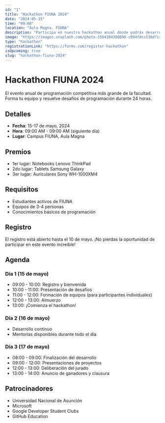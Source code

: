 ```yaml
---
id: "1"
title: "Hackathon FIUNA 2024"
date: "2024-05-15"
time: "09:00"
location: "Aula Magna, FIUNA"
description: "Participa en nuestro hackathon anual donde podrás desarrollar soluciones innovadoras a problemas reales."
image: "https://images.unsplash.com/photo-1504384308090-c894fdcc538d?ixlib=rb-4.0.3&ixid=M3wxMjA3fDB8MHxwaG90by1wYWdlfHx8fGVufDB8fHx8fA%3D%3D&auto=format&fit=crop&w=1740&q=80"
type: "hackathon"
registrationLink: "https://forms.com/register-hackathon"
isUpcoming: true
slug: "hackathon-fiuna-2024"
---
```


# Hackathon FIUNA 2024

El evento anual de programación competitiva más grande de la facultad. Forma tu equipo y resuelve desafíos de programación durante 24 horas.

## Detalles

- **Fecha**: 15-17 de mayo, 2024
- **Hora**: 09:00 AM - 09:00 AM (siguiente día)
- **Lugar**: Campus FIUNA, Aula Magna

## Premios

- 1er lugar: Notebooks Lenovo ThinkPad
- 2do lugar: Tablets Samsung Galaxy
- 3er lugar: Auriculares Sony WH-1000XM4

## Requisitos

- Estudiantes activos de FIUNA
- Equipos de 3-4 personas
- Conocimientos básicos de programación

## Registro

El registro está abierto hasta el 10 de mayo. ¡No pierdas la oportunidad de participar en este evento increíble!

## Agenda

### Día 1 (15 de mayo)
- 09:00 - 10:00: Registro y bienvenida
- 10:00 - 11:00: Presentación de desafíos
- 11:00 - 12:00: Formación de equipos (para participantes individuales)
- 12:00 - 13:00: Almuerzo
- 13:00: ¡Comienza el hackathon!

### Día 2 (16 de mayo)
- Desarrollo continuo
- Mentorías disponibles durante todo el día

### Día 3 (17 de mayo)
- 08:00 - 09:00: Finalización del desarrollo
- 09:00 - 12:00: Presentaciones de proyectos
- 12:00 - 13:00: Deliberación del jurado
- 13:00 - 14:00: Anuncio de ganadores y clausura

## Patrocinadores

- Universidad Nacional de Asunción
- Microsoft
- Google Developer Student Clubs
- GitHub Education

